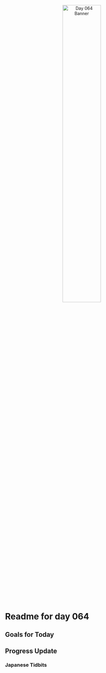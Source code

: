 <div align="center">
 <img src="../Images/image_064.jpg" alt="Day 064 Banner" width="50%">
</div>

# Readme for day 064

## Goals for Today

## Progress Update

### Japanese Tidbits

